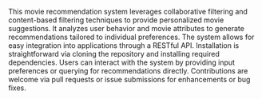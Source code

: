This movie recommendation system leverages collaborative filtering and content-based filtering techniques to provide personalized movie suggestions. 
It analyzes user behavior and movie attributes to generate recommendations tailored to individual preferences. 
The system allows for easy integration into applications through a RESTful API. 
Installation is straightforward via cloning the repository and installing required dependencies. 
Users can interact with the system by providing input preferences or querying for recommendations directly. 
Contributions are welcome via pull requests or issue submissions for enhancements or bug fixes.
